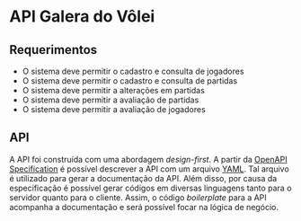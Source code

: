 # API Galera do Vôlei

## Requerimentos

- O sistema deve permitir o cadastro e consulta de jogadores
- O sistema deve permitir o cadastro e consulta de partidas
- O sistema deve permitir a alterações em partidas
- O sistema deve permitir a avaliação de partidas
- O sistema deve permitir a avaliação de jogadores

## API

A API foi construída com uma abordagem *design-first*.
A partir da [OpenAPI Specification](https://spec.openapis.org/oas/v3.0.4.html)
é possível descrever a API com um arquivo [YAML](https://yaml.org/).
Tal arquivo é utilizado para gerar a documentação da API.
Além disso, por causa da especificação é possível gerar códigos em
diversas linguagens tanto para o servidor quanto para o cliente.
Assim, o código *boilerplate* para a API acompanha a documentação
e será possível focar na lógica de negócio.
